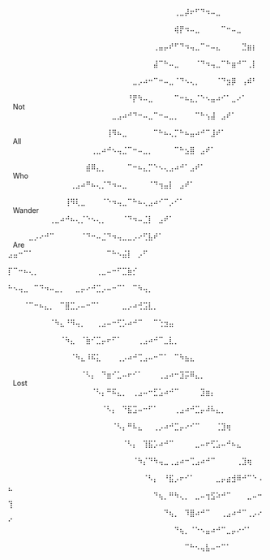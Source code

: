 ⠀⠀⠀⠀⠀⠀⠀⠀⠀⠀⠀⠀⠀⠀⠀⠀⠀⠀⠀⠀⠀⠀⠀⠀⠀⠀⠀⠀⠀⠀⠀⠀⢀⣀⡼⠖⠋⠙⠲⠤⣀⠀⠀⠀⠀⠀⠀⠀⠀⠀
⠀⠀⠀⠀⠀⠀⠀⠀⠀⠀⠀⠀⠀⠀⠀⠀⠀⠀⠀⠀⠀⠀⠀⠀⠀⠀⠀⠀⠀⠀⠀⠀⢾⡟⠲⠤⣀⠀⠀⠀⠀⠉⠒⠤⣀⠀⠀⠀⠀⠀
⠀⠀⠀⠀⠀⠀⠀⠀⠀⠀⠀⠀⠀⠀⠀⠀⠀⠀⠀⠀⠀⠀⠀⠀⠀⠀⠀⠀⢀⣤⡤⠞⠋⠙⠲⢤⣀⠉⠒⠤⣄⠀⠀⠀⠀⣙⣶⡆⠀⠀
⠀⠀⠀⠀⠀⠀⠀⠀⠀⠀⠀⠀⠀⠀⠀⠀⠀⠀⠀⠀⠀⠀⠀⠀⠀⠀⠀⠀⣼⠉⠓⠤⣀⠀⠀⠀⠈⠙⠲⢤⣀⠉⠓⣶⠚⠉⢀⡇⠀⠀
⠀⠀⠀⠀⠀⠀⠀⠀⠀⠀⠀⠀⠀⠀⠀⠀⠀⠀⠀⠀⠀⠀⠀⠀⣀⡠⠴⠒⠉⠒⠤⣀⠈⠙⠢⢄⡀⠀⠀⠀⠈⠙⣲⡿⠀⢠⠾⠃⠀⠀
⠀⠀⠀⠀⠀⠀⠀⠀⠀⠀⠀⠀⠀⠀⠀⠀⠀⠀⠀⠀⠀⠀⠀⠘⡟⠳⠤⣀⠀⠀⠀⠀⠉⠒⠦⣄⡈⠑⠢⣤⠴⠊⠁⣀⠔⠁⠀⠀⠀⠀Not
⠀⠀⠀⠀⠀⠀⠀⠀⠀⠀⠀⠀⠀⠀⠀⠀⠀⠀⠀⠀⣀⣠⠴⠚⠙⠒⠤⣀⠉⠒⠤⣀⡀⠀⠀⠀⠉⠓⢢⣼⠀⣠⠞⠁⠀⠀⠀⠀⠀⠀
⠀⠀⠀⠀⠀⠀⠀⠀⠀⠀⠀⠀⠀⠀⠀⠀⠀⠀⠀⢸⠻⠦⣀⠀⠀⠀⠀⠀⠉⠓⠦⢄⡉⠓⠦⣤⠴⠚⠉⣸⠞⠁⠀⠀⠀⠀⠀⠀⠀⠀All
⠀⠀⠀⠀⠀⠀⠀⠀⠀⠀⠀⠀⠀⠀⠀⠀⢀⣀⠴⠚⠢⢤⣈⠉⠒⠤⣀⡀⠀⠀⠀⠀⠉⠓⣢⣿⠀⣠⠞⠁⠀⠀⠀⠀⠀⠀⠀⠀⠀⠀
⠀⠀⠀⠀⠀⠀⠀⠀⠀⠀⠀⠀⠀⠀⠀⣾⠿⣄⡀⠀⠀⠀⠀⠉⠒⠦⣄⡉⠑⠢⢄⣠⠴⠚⠁⣠⠞⠁⠀⠀⠀⠀⠀⠀⠀⠀⠀⠀⠀⠀Who
⠀⠀⠀⠀⠀⠀⠀⠀⠀⠀⠀⠀⢀⣠⠴⠛⠦⢄⡈⠙⠲⠤⣀⠀⠀⠀⠀⠈⠙⢲⣤⡇⠀⣠⠞⠁⠀⠀⠀⠀⠀⠀⠀⠀⠀⠀⠀⠀⠀⠀
⠀⠀⠀⠀⠀⠀⠀⠀⠀⠀⠀⢸⠻⢇⣀⠀⠀⠀⠈⠑⠲⢤⣀⠉⠓⠦⢄⣠⠴⠊⠉⡠⠊⠁⠀⠀⠀⠀⠀⠀⠀⠀⠀⠀⠀⠀⠀⠀⠀⠀Wander
⠀⠀⠀⠀⠀⠀⠀⠀⢀⣀⠴⠚⠦⢄⡈⠑⠢⢄⡀⠀⠀⠀⠈⠙⠲⠤⣈⡇⠀⣠⠞⠁⠀⠀⠀⠀⠀⠀⠀⠀⠀⠀⠀⠀⠀⠀⠀⠀⠀⠀
⠀⠀⠀⠀⣀⡠⠔⠚⠉⠀⠀⠀⠀⠀⠈⠙⠒⠤⣈⠙⠲⢤⣀⣀⡠⠔⢋⣧⠞⠁⠀⠀⠀⠀⠀⠀⠀⠀⠀⠀⠀⠀⠀⠀⠀⠀⠀⠀⠀⠀Are
⣠⣤⠒⠉⠁⠀⠀⠀⠀⠀⠀⠀⠀⠀⠀⠀⠀⠀⠀⠉⠓⠢⣬⡇⠀⡠⠋⠀⠀⠀⠀⠀⠀⠀⠀⠀⠀⠀⠀⠀⠀⠀⠀⠀⠀⠀⠀⠀⠀⠀
⡏⠉⠒⠦⢄⡀⠀⠀⠀⠀⠀⠀⠀⠀⠀⠀⠀⢀⣀⠤⠒⠋⣉⣷⡊⠀⠀⠀⠀⠀⠀⠀⠀⠀⠀⠀⠀⠀⠀⠀⠀⠀⠀⠀⠀⠀⠀⠀⠀⠀
⠓⠢⢤⣀⠀⠉⠙⠲⠤⣀⡀⠀⠀⣀⡤⠔⠚⣉⡠⠤⠒⠉⠁⠀⠉⠳⢤⡀⠀⠀⠀⠀⠀⠀⠀⠀⠀⠀⠀⠀⠀⠀⠀⠀⠀⠀⠀⠀⠀⠀
⠀⠀⠀⠈⠉⠒⠦⣄⡀⠀⠉⣿⣉⡠⠤⠒⠉⠁⠀⠀⠀⠀⣀⡠⠴⢚⣩⣇⡀⠀⠀⠀⠀⠀⠀⠀⠀⠀⠀⠀⠀⠀⠀⠀⠀⠀⠀⠀⠀⠀
⠀⠀⠀⠀⠀⠀⠀⠀⠈⠳⣄⠘⠻⢤⡀⠀⠀⢀⣠⠤⠒⢋⡡⠴⠚⠉⠀⠀⠉⢑⣲⣤⠀⠀⠀⠀⠀⠀⠀⠀⠀⠀⠀⠀⠀⠀⠀⠀⠀⠀
⠀⠀⠀⠀⠀⠀⠀⠀⠀⠀⠈⠳⣄⠀⠈⣷⠊⣉⡤⠖⠋⠁⠀⠀⠀⢀⣠⠴⠚⠉⣀⣇⡀⠀⠀⠀⠀⠀⠀⠀⠀⠀⠀⠀⠀⠀⠀⠀⠀⠀
⠀⠀⠀⠀⠀⠀⠀⠀⠀⠀⠀⠀⠈⠳⣄⠸⠯⣅⠀⠀⠀⢀⡠⠴⠚⢉⣠⠤⠒⠉⠁⠀⠉⠳⣦⣄⠀⠀⠀⠀⠀⠀⠀⠀⠀⠀⠀⠀⠀⠀
⠀⠀⠀⠀⠀⠀⠀⠀⠀⠀⠀⠀⠀⠀⠈⠣⡄⠀⠙⣶⠊⣁⠤⠖⠊⠁⠀⠀⠀⢀⣠⠴⠒⣹⡭⠿⣄⡀⠀⠀⠀⠀⠀⠀⠀⠀⠀⠀⠀⠀Lost
⠀⠀⠀⠀⠀⠀⠀⠀⠀⠀⠀⠀⠀⠀⠀⠀⠈⠣⡄⠛⠯⣄⡀⠀⢀⣠⠤⠒⣋⣡⠴⠚⠉⠀⠀⠀⠀⣹⣶⡄⠀⠀⠀⠀⠀⠀⠀⠀⠀⠀
⠀⠀⠀⠀⠀⠀⠀⠀⠀⠀⠀⠀⠀⠀⠀⠀⠀⠀⠈⠣⡄⠀⠙⣯⣩⠤⠒⠋⠁⠀⠀⠀⢀⣠⠴⠚⣉⡤⠼⠧⣄⡀⠀⠀⠀⠀⠀⠀⠀⠀
⠀⠀⠀⠀⠀⠀⠀⠀⠀⠀⠀⠀⠀⠀⠀⠀⠀⠀⠀⠀⠈⠣⡄⠛⠧⣄⠀⠀⢀⡠⠴⠚⣉⡤⠔⠊⠉⠀⠀⠀⢈⣹⢶⠀⠀⠀⠀⠀⠀⠀
⠀⠀⠀⠀⠀⠀⠀⠀⠀⠀⠀⠀⠀⠀⠀⠀⠀⠀⠀⠀⠀⠀⠈⠣⡄⠀⢹⣯⡡⠴⠚⠉⠀⠀⠀⠀⣀⠤⠖⢋⣡⠤⠚⠦⣄⠀⠀⠀⠀⠀
⠀⠀⠀⠀⠀⠀⠀⠀⠀⠀⠀⠀⠀⠀⠀⠀⠀⠀⠀⠀⠀⠀⠀⠀⠈⠳⡌⠙⠳⢤⣀⢀⣠⠴⠒⢉⣠⠴⠚⠉⠀⠀⠀⠀⢀⣹⢶⠀⠀⠀
⠀⠀⠀⠀⠀⠀⠀⠀⠀⠀⠀⠀⠀⠀⠀⠀⠀⠀⠀⠀⠀⠀⠀⠀⠀⠀⠈⠣⡄⠀⠘⣯⡠⠖⠊⠁⠀⠀⠀⠀⣀⡤⣴⣺⠿⠚⠉⠑⠠⣄
⠀⠀⠀⠀⠀⠀⠀⠀⠀⠀⠀⠀⠀⠀⠀⠀⠀⠀⠀⠀⠀⠀⠀⠀⠀⠀⠀⠀⠙⢦⡀⠛⠳⢄⡀⠀⣀⠤⢲⣫⠵⠚⠉⠀⠀⠀⣀⠤⠒⢹
⠀⠀⠀⠀⠀⠀⠀⠀⠀⠀⠀⠀⠀⠀⠀⠀⠀⠀⠀⠀⠀⠀⠀⠀⠀⠀⠀⠀⠀⠀⠙⢦⡀⠀⠹⣿⠴⠚⠉⠀⠀⢀⣠⠴⠚⠉⢀⡠⠔⠊
⠀⠀⠀⠀⠀⠀⠀⠀⠀⠀⠀⠀⠀⠀⠀⠀⠀⠀⠀⠀⠀⠀⠀⠀⠀⠀⠀⠀⠀⠀⠀⠀⠙⢦⡀⠈⠑⠢⣤⠴⠚⠉⣀⡤⠔⠊⠁⠀⠀⠀
⠀⠀⠀⠀⠀⠀⠀⠀⠀⠀⠀⠀⠀⠀⠀⠀⠀⠀⠀⠀⠀⠀⠀⠀⠀⠀⠀⠀⠀⠀⠀⠀⠀⠀⠉⠓⠢⢤⣧⠤⠒⠉⠁⠀⠀⠀⠀⠀⠀⠀
